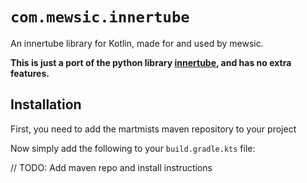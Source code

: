 # `com.mewsic.innertube`
An innertube library for Kotlin, made for and used by mewsic.

**This is just a port of the python library [innertube](https://github.com/tombulled/innertube), and has no extra features.**


## Installation
First, you need to add the martmists maven repository to your project


Now simply add the following to your `build.gradle.kts` file:


// TODO: Add maven repo and install instructions
